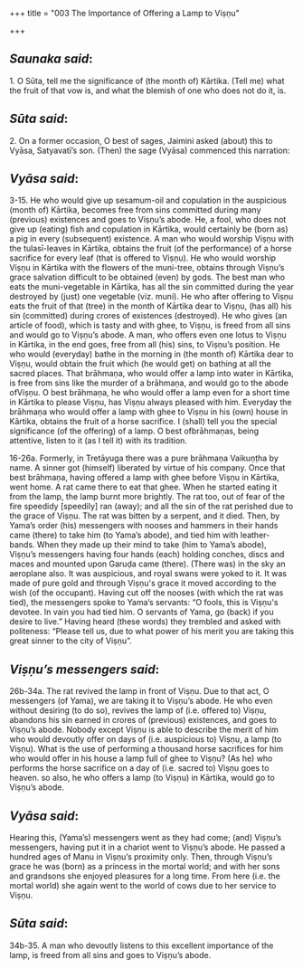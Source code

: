 +++
title = "003 The Importance of Offering a Lamp to Viṣṇu"

+++
 

## *Saunaka said*:

1\. O Sūta, tell me the significance of (the month of) Kārtika. (Tell me) what the fruit of that vow is, and what the blemish of one who does not do it, is.

## *Sūta said*:

2\. On a former occasion, O best of sages, Jaimini asked (about) this to Vyāsa, Satyavatī’s son. (Then) the sage (Vyāsa) commenced this narration:

## *Vyāsa said*:

3-15. He who would give up sesamum-oil and copulation in the auspicious (month of) Kārtika, becomes free from sins committed during many (previous) existences and goes to Viṣṇu’s abode. He, a fool, who does not give up (eating) fish and copulation in Kārtika, would certainly be (born as) a pig in every (subsequent) existence. A man who would worship Viṣṇu with the tulasī-leaves in Kārtika, obtains the fruit (of the performance) of a horse sacrifice for every leaf (that is offered to Viṣṇu). He who would worship Viṣṇu in Kārtika with the flowers of the muni-tree, obtains through Viṣṇu’s grace salvation difficult to be obtained (even) by gods. The best man who eats the muni-vegetable in Kārtika, has all the sin committed during the year destroyed by (just) one vegetable (viz. muni). He who after offering to Viṣṇu eats the fruit of that (tree) in the month of Kārtika dear to Viṣṇu, (has all) his sin (committed) during crores of existences (destroyed). He who gives (an article of food), which is tasty and with ghee, to Viṣṇu, is freed from all sins and would go to Viṣṇu’s abode. A man, who offers even one lotus to Viṣṇu in Kārtika, in the end goes, free from all (his) sins, to Viṣṇu’s position. He who would (everyday) bathe in the morning in (the month of) Kārtika dear to Viṣṇu, would obtain the fruit which (he would get) on bathing at all the sacred places. That brāhmaṇa, who would offer a lamp into water in Kārtika, is free from sins like the murder of a brāhmaṇa, and would go to the abode ofViṣṇu. O best brāhmaṇa, he who would offer a lamp even for a short time in Kārtika to please Viṣṇu, has Viṣṇu always pleased with him. Everyday the brāhmaṇa who would offer a lamp with ghee to Viṣṇu in his (own) house in Kārtika, obtains the fruit of a horse sacrifice. I (shall) tell you the special significance (of the offering) of a lamp. O best ofbrāhmaṇas, being attentive, listen to it (as I tell it) with its tradition.

16-26a. Formerly, in Tretāyuga there was a pure brāhmaṇa Vaikuṇṭha by name. A sinner got (himself) liberated by virtue of his company. Once that best brāhmaṇa, having offered a lamp with ghee before Viṣṇu in Kārtika, went home. A rat came there to eat that ghee. When he started eating it from the lamp, the lamp burnt more brightly. The rat too, out of fear of the fire speedidy [speedily] ran (away); and all the sin of the rat perished due to the grace of Viṣṇu. The rat was bitten by a serpent, and it died. Then, by Yama’s order (his) messengers with nooses and hammers in their hands came (there) to take him (to Yama’s abode), and tied him with leather-bands. When they made up their mind to take (him to Yama’s abode), Viṣṇu’s messengers having four hands (each) holding conches, discs and maces and mounted upon Garuḍa came (there). (There was) in the sky an aeroplane also. It was auspicious, and royal swans were yoked to it. It was made of pure gold and through Viṣṇu's grace it moved according to the wish (of the occupant). Having cut off the nooses (with which the rat was tied), the messengers spoke to Yama’s servants: “O fools, this is Viṣṇu's devotee. In vain you had tied him. O servants of Yama, go (back) if you desire to live.” Having heard (these words) they trembled and asked with politeness: “Please tell us, due to what power of his merit you are taking this great sinner to the city of Viṣṇu”.

## *Viṣṇu’s messengers said*:

26b-34a. The rat revived the lamp in front of Viṣṇu. Due to that act, O messengers (of Yama), we are taking it to Viṣṇu’s abode. He who even without desiring (to do so), revives the lamp of (i.e. offered to) Viṣṇu, abandons his sin earned in crores of (previous) existences, and goes to Viṣṇu’s abode. Nobody except Viṣṇu is able to describe the merit of him who would devoutly offer on days of (i.e. auspicious to) Viṣṇu, a lamp (to Viṣṇu). What is the use of performing a thousand horse sacrifices for him who would offer in his house a lamp full of ghee to Viṣṇu? (As he) who performs the horse sacrifice on a day of (i.e. sacred to) Viṣṇu goes to heaven. so also, he who offers a lamp (to Viṣṇu) in Kārtika, would go to Viṣṇu’s abode.

## *Vyāsa said*:

Hearing this, (Yama’s) messengers went as they had come; (and) Viṣṇu’s messengers, having put it in a chariot went to Viṣṇu’s abode. He passed a hundred ages of Manu in Viṣṇu’s proximity only. Then, through Viṣṇu’s grace he was (born) as a princess in the mortal world; and with her sons and grandsons she enjoyed pleasures for a long time. From here (i.e. the mortal world) she again went to the world of cows due to her service to Viṣṇu.

## *Sūta said*:

34b-35. A man who devoutly listens to this excellent importance of the lamp, is freed from all sins and goes to Viṣṇu’s abode.


